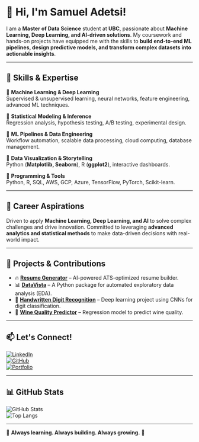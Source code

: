 # 👋 Hi, I'm Samuel Adetsi!

I am a **Master of Data Science** student at **UBC**, passionate about **Machine Learning, Deep Learning, and AI-driven solutions**. My coursework and hands-on projects have equipped me with the skills to **build end-to-end ML pipelines, design predictive models, and transform complex datasets into actionable insights**.

---

## 🚀 **Skills & Expertise**

🔹 **Machine Learning & Deep Learning**  
Supervised & unsupervised learning, neural networks, feature engineering, advanced ML techniques.

🔹 **Statistical Modeling & Inference**  
Regression analysis, hypothesis testing, A/B testing, experimental design.

🔹 **ML Pipelines & Data Engineering**  
Workflow automation, scalable data processing, cloud computing, database management.

🔹 **Data Visualization & Storytelling**  
Python (**Matplotlib, Seaborn**), R (**ggplot2**), interactive dashboards.

🔹 **Programming & Tools**  
Python, R, SQL, AWS, GCP, Azure, TensorFlow, PyTorch, Scikit-learn.

---

## 🎯 **Career Aspirations**
Driven to apply **Machine Learning, Deep Learning, and AI** to solve complex challenges and drive innovation. Committed to leveraging **advanced analytics and statistical methods** to make data-driven decisions with real-world impact.

---

## 📌 **Projects & Contributions**
- 🔥 **[Resume Generator](https://github.com/your-repo-link)** – AI-powered ATS-optimized resume builder.
- 📊 **[DataVista](https://github.com/your-repo-link)** – A Python package for automated exploratory data analysis (EDA).
- 🤖 **[Handwritten Digit Recognition](https://github.com/your-repo-link)** – Deep learning project using CNNs for digit classification.
- 🍷 **[Wine Quality Predictor](https://github.com/your-repo-link)** – Regression model to predict wine quality.

---

## 📫 **Let's Connect!**
[![LinkedIn](https://img.shields.io/badge/LinkedIn-blue?style=flat&logo=linkedin&labelColor=blue)](https://www.linkedin.com/in/samueladetsi)  
[![GitHub](https://img.shields.io/badge/GitHub-000?style=flat&logo=github&labelColor=black)](https://github.com/SamuelAdetsi)  
[![Portfolio](https://img.shields.io/badge/Portfolio-%230A66C2?style=flat&logo=quarto&labelColor=blue)](https://yourportfolio.com)

---

## 📊 **GitHub Stats**
![GitHub Stats](https://github-readme-stats.vercel.app/api?username=SamuelAdetsi&show_icons=true&theme=dark)  
![Top Langs](https://github-readme-stats.vercel.app/api/top-langs/?username=SamuelAdetsi&layout=compact&theme=dark)

---

🔹 **Always learning. Always building. Always growing.** 🚀
